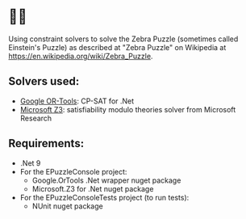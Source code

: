 # :cup_with_straw::zebra:

Using constraint solvers to solve the Zebra Puzzle (sometimes called Einstein's Puzzle) as described at "Zebra Puzzle" on Wikipedia at https://en.wikipedia.org/wiki/Zebra_Puzzle.

## Solvers used:
* [Google OR-Tools](https://developers.google.com/optimization): CP-SAT for .Net
* [Microsoft Z3](https://github.com/z3prover/z3?tab=readme-ov-file#z3-bindings): satisfiability modulo theories solver from Microsoft Research

## Requirements:
* .Net 9
* For the EPuzzleConsole project:
  * Google.OrTools .Net wrapper nuget package
  * Microsoft.Z3 for .Net nuget package
* For the EPuzzleConsoleTests project (to run tests):
  * NUnit nuget package

 
